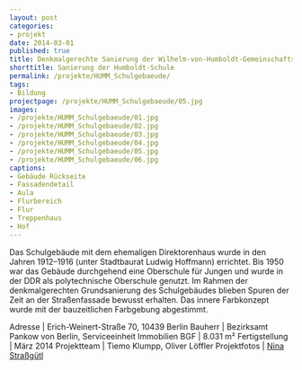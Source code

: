 ```yaml
---
layout: post
categories:
- projekt
date: 2014-03-01
published: true
title: Denkmalgerechte Sanierung der Wilhelm-von-Humboldt-Gemeinschaftsschule
shorttitle: Sanierung der Humboldt-Schule
permalink: /projekte/HUMM_Schulgebaeude/
tags: 
- Bildung
projectpage: /projekte/HUMM_Schulgebaeude/05.jpg
images:
- /projekte/HUMM_Schulgebaeude/01.jpg
- /projekte/HUMM_Schulgebaeude/02.jpg
- /projekte/HUMM_Schulgebaeude/03.jpg
- /projekte/HUMM_Schulgebaeude/04.jpg
- /projekte/HUMM_Schulgebaeude/05.jpg
- /projekte/HUMM_Schulgebaeude/06.jpg
captions:
- Gebäude Rückseite
- Fassadendetail
- Aula
- Flurbereich
- Flur
- Treppenhaus
- Hof
---
```

Das Schulgebäude mit dem ehemaligen Direktorenhaus wurde in den Jahren 1912–1916 (unter Stadtbaurat Ludwig Hoffmann) errichtet. Bis 1950 war das Gebäude durchgehend eine Oberschule für Jungen und wurde in der DDR als polytechnische Oberschule genutzt. Im Rahmen der denkmalgerechten Grundsanierung des Schul­gebäudes blieben Spuren der Zeit an der Straßenfassade bewusst erhalten. Das innere Farbkonzept wurde mit der bauzeitlichen Farbgebung abgestimmt.

Adresse			|	Erich-Weinert-Straße 70, 10439 Berlin
Bauherr			|	Bezirksamt Pankow von Berlin, Serviceeinheit Immobilien
BGF				|	8.031 m²
Fertigstellung	|	März 2014
Projektteam		|	Tiemo Klumpp, Oliver Löffler 
Projektfotos	|	[Nina Straßgütl](http://www.ninastrg.de/)